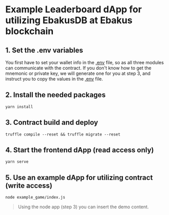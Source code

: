# Example Leaderboard dApp for utilizing EbakusDB at Ebakus blockchain


## 1. Set the .env variables

You first have to set your wallet info in the [.env](/.env) file, so as all three modules can communicate with the contract. If you don't know how to get the mnemonic or private key, we will generate one for you at step 3, and instruct you to copy the values in the [.env](/.env) file.

## 2. Install the needed packages

```
yarn install
```

## 3. Contract build and deploy

```
truffle compile --reset && truffle migrate --reset
```

## 4. Start the frontend dApp (read access only)

```
yarn serve
```

## 5. Use an example dApp for utilizing contract (write access)

```
node example_game/index.js
```

> Using the node app (step 3) you can insert the demo content.